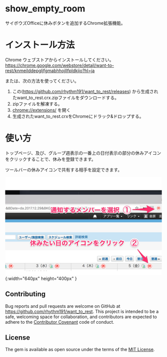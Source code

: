 # show_empty_room
サイボウズOfficeに休みボタンを追加するChrome拡張機能。

# インストール方法

Chrome ウェブストアからインストールしてください。
https://chrome.google.com/webstore/detail/want-to-rest/knmeilddepgljfgmabhhojllfpldkjio?hl=ja

または、次の方法を使ってください。

1. この(https://github.com/rhythm191/want_to_rest/releases) から生成されたwant_to_rest.crx.zipファイルをダウンロードする。
2. zipファイルを解凍する。
3. [chrome://extensions/](chrome://extensions/) を開く
4. 生成されたwant_to_rest.crxをChromeにドラック&ドロップする。

# 使い方

トップページ、及び、グループ週表示の一番上の日付表示の部分の休みアイコンをクリックすることで、休みを登録できます。

ツールバーの休みアイコンで共有する相手を設定できます。

![スクリーンショット](https://github.com/rhythm191/want_to_rest/raw/master/docs/screenshot.jpg){:width="640px" height="400px" }



## Contributing

Bug reports and pull requests are welcome on GitHub at https://github.com/rhythm191/want_to_rest. This project is intended to be a safe, welcoming space for collaboration, and contributors are expected to adhere to the [Contributor Covenant](http://contributor-covenant.org) code of conduct.

## License

The gem is available as open source under the terms of the [MIT License](http://opensource.org/licenses/MIT).
